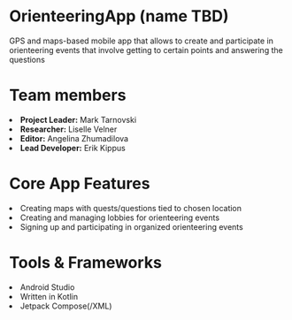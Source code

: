 # OrienteeringApp (name TBD)
GPS and maps-based mobile app that allows to create and participate in orienteering events that involve getting to certain points and answering the questions

# Team members
<li> <b>Project Leader:</b> Mark Tarnovski</li>
<li> <b>Researcher:</b> Liselle Velner</li>
<li> <b>Editor:</b> Angelina Zhumadilova</li>
<li> <b>Lead Developer:</b> Erik Kippus</li>

# Core App Features
<li> Creating maps with quests/questions tied to chosen location </li>
<li> Creating and managing lobbies for orienteering events </li>
<li> Signing up and participating in organized orienteering events </li>

# Tools & Frameworks
<li> Android Studio </li>
<li> Written in Kotlin </li>
<li> Jetpack Compose(/XML)</li>
